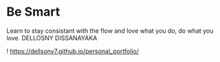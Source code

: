 # Be Smart

Learn to stay consistant with the flow and love what you do, do what you love.
DELLOSNY DISSANAYAKA

! https://dellsony7.github.io/personal_portfolio/
